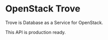 OpenStack Trove
===============

Trove is Database as a Service for OpenStack.

This API is production ready.
